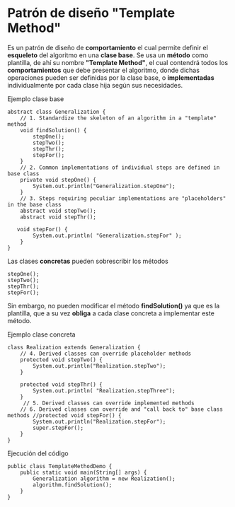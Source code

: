 # Patrón de diseño "Template Method"

Es un patrón de diseño de **comportamiento** el cual permite definir el **esqueleto** del algoritmo en una **clase base**.
Se usa un **método** como plantilla, de ahí su nombre **"Template Method"**, el cual contendrá todos los **comportamientos** que debe presentar el algoritmo, donde dichas operaciones pueden ser definidas por la clase base, o **implementadas** individualmente por cada clase hija según sus necesidades.

Ejemplo clase base

```
abstract class Generalization {
    // 1. Standardize the skeleton of an algorithm in a "template" method
    void findSolution() {
        stepOne();
        stepTwo();
        stepThr();
        stepFor();
    }
    // 2. Common implementations of individual steps are defined in base class
    private void stepOne() {
        System.out.println("Generalization.stepOne");
    }
    // 3. Steps requiring peculiar implementations are "placeholders" in the base class
    abstract void stepTwo();
    abstract void stepThr();

   void stepFor() {
        System.out.println( "Generalization.stepFor" );
    }
}
```

Las clases **concretas** pueden sobrescribir los métodos 

```
stepOne();
stepTwo();
stepThr();
stepFor();
```
Sin embargo, no pueden modificar el método **findSolution()** ya que es la plantilla, que a su vez **obliga** a cada clase concreta a implementar este método. 

Ejemplo clase concreta
```
class Realization extends Generalization {
    // 4. Derived classes can override placeholder methods
    protected void stepTwo() {
        System.out.println("Realization.stepTwo");
    }

    protected void stepThr() {
        System.out.println( "Realization.stepThree");
    }
     // 5. Derived classes can override implemented methods
    // 6. Derived classes can override and "call back to" base class methods //protected void stepFor() {
        System.out.println("Realization.stepFor");
        super.stepFor();
    }
}
```
Ejecución del código
```
public class TemplateMethodDemo {
    public static void main(String[] args) {
        Generalization algorithm = new Realization();
        algorithm.findSolution();
    }
}
```
